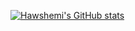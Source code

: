 [![Hawshemi's GitHub stats](https://github-readme-stats.vercel.app/api?username=hawshemi&count_private=true&show_icons=true&theme=transparent&hide_border=true&text_bold=true)](https://github.com/anuraghazra/github-readme-stats)

